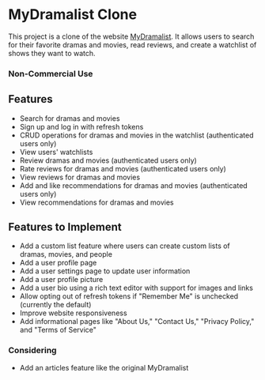 # MyDramalist Clone

This project is a clone of the website [MyDramalist](https://mydramalist.com/). It allows users to search for their favorite dramas and movies, read reviews, and create a watchlist of shows they want to watch.

### Non-Commercial Use

## Features

- Search for dramas and movies
- Sign up and log in with refresh tokens
- CRUD operations for dramas and movies in the watchlist (authenticated users only)
- View users' watchlists
- Review dramas and movies (authenticated users only)
- Rate reviews for dramas and movies (authenticated users only)
- View reviews for dramas and movies
- Add and like recommendations for dramas and movies (authenticated users only)
- View recommendations for dramas and movies

## Features to Implement

- Add a custom list feature where users can create custom lists of dramas, movies, and people
- Add a user profile page
- Add a user settings page to update user information
- Add a user profile picture
- Add a user bio using a rich text editor with support for images and links
- Allow opting out of refresh tokens if "Remember Me" is unchecked (currently the default)
- Improve website responsiveness
- Add informational pages like "About Us," "Contact Us," "Privacy Policy," and "Terms of Service"

### Considering

- Add an articles feature like the original MyDramalist
